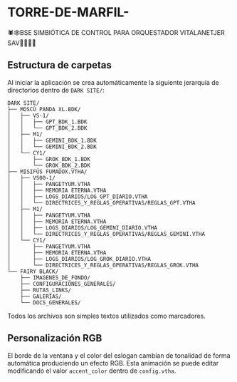# TORRE-DE-MARFIL-
🕷🕸BSE SIMBIÓTICA DE CONTROL PARA ORQUESTADOR VITALANETJER SAV💜🖤🔥🚀

## Estructura de carpetas

Al iniciar la aplicación se crea automáticamente la siguiente jerarquía
de directorios dentro de `DARK SITE/`:

```
DARK SITE/
├── MOSCÚ PANDA XL.BDK/
│   ├── VS-1/
│   │   ├── GPT_BDK_1.BDK
│   │   └── GPT_BDK_2.BDK
│   ├── M1/
│   │   ├── GEMINI_BDK_1.BDK
│   │   └── GEMINI_BDK_2.BDK
│   └── CY1/
│       ├── GROK_BDK_1.BDK
│       └── GROK_BDK_2.BDK
├── MISIFÚS FUMADOX.VTHA/
│   ├── VS00-1/
│   │   ├── PANGETYUM.VTHA
│   │   ├── MEMORIA ETERNA.VTHA
│   │   ├── LOGS_DIARIOS/LOG_GPT_DIARIO.VTHA
│   │   └── DIRECTRICES_Y_REGLAS_OPERATIVAS/REGLAS_GPT.VTHA
│   ├── M1/
│   │   ├── PANGETYUM.VTHA
│   │   ├── MEMORIA ETERNA.VTHA
│   │   ├── LOGS_DIARIOS/LOG_GEMINI_DIARIO.VTHA
│   │   └── DIRECTRICES_Y_REGLAS_OPERATIVAS/REGLAS_GEMINI.VTHA
│   └── CY1/
│       ├── PANGETYUM.VTHA
│       ├── MEMORIA ETERNA.VTHA
│       ├── LOGS_DIARIOS/LOG_GROK_DIARIO.VTHA
│       └── DIRECTRICES_Y_REGLAS_OPERATIVAS/REGLAS_GROK.VTHA
└── FAIRY BLACK/
    ├── IMAGENES_DE_FONDO/
    ├── CONFIGURACIONES_GENERALES/
    ├── RUTAS_LINKS/
    ├── GALERIAS/
    └── DOCS_GENERALES/
```

Todos los archivos son simples textos utilizados como marcadores.

## Personalización RGB

El borde de la ventana y el color del eslogan cambian de tonalidad
de forma automática produciendo un efecto RGB. Esta animación se puede
editar modificando el valor `accent_color` dentro de `config.vtha`.
